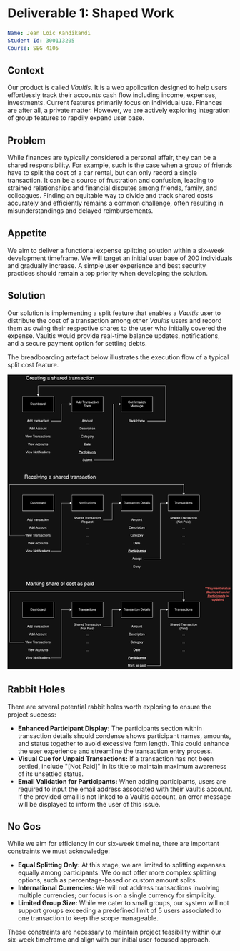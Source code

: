 # Deliverable 1: Shaped Work
```yaml
Name: Jean Loic Kandikandi
Student Id: 300113205
Course: SEG 4105
```
## Context
Our product is called *Vaultis*. It is a web application designed to help users effortlessly track their accounts cash flow including income, expenses, investments. Current features primarily focus on individual use. Finances are after all, a private matter. However, we are actively exploring integration of group features to rapdily expand user base.

## Problem
While finances are typically considered a personal affair, they can be a shared responsibility. For example, such is the case when a group of friends have to split the cost of a car rental, but can only record a single transaction. It can be a source of frustration and confusion, leading to strained relationships and financial disputes among friends, family, and colleagues. Finding an equitable way to divide and track shared costs accurately and efficiently remains a common challenge, often resulting in misunderstandings and delayed reimbursements.

## Appetite
We aim to deliver a functional expense splitting solution within a six-week development timeframe. We will target an initial user base of 200 individuals and gradually increase. A simple user experience and best security practices should remain a top priority when developing the solution.

## Solution
Our solution is implementing a split feature that enables a *Vaultis* user to distribute the cost of a transaction among other *Vaultis* users and record them as owing their respective shares to the user who initially covered the expense. Vaultis would provide real-time balance updates, notifications, and a secure payment option for settling debts.

The breadboarding artefact below illustrates the execution flow of a typical split cost feature.

![Breadboarding_Vaultis](/assets/Breadboarding_Vaultis.png)

## Rabbit Holes
There are several potential rabbit holes worth exploring to ensure the project success:

- **Enhanced Participant Display:** The participants section within transaction details should condense shows participant names, amounts, and status together to avoid excessive form length. This could enhance the user experience and streamline the transaction entry process.
- **Visual Cue for Unpaid Transactions:** If a transaction has not been settled, include "[Not Paid]" in its title to maintain maximum awareness of its unsettled status.
- **Email Validation for Participants:** When adding participants, users are required to input the email address associated with their Vaultis account. If the provided email is not linked to a Vaultis account, an error message will be displayed to inform the user of this issue.


## No Gos
While we aim for efficiency in our six-week timeline, there are important constraints we must acknowledge:

- **Equal Splitting Only:** At this stage, we are limited to splitting expenses equally among participants. We do not offer more complex splitting options, such as percentage-based or custom amount splits.
- **International Currencies:** We will not address transactions involving multiple currencies; our focus is on a single currency for simplicity.
- **Limited Group Size:** While we cater to small groups, our system will not support groups exceeding a predefined limit of 5 users associated to one transaction to keep the scope manageable.

These constraints are necessary to maintain project feasibility within our six-week timeframe and align with our initial user-focused approach.